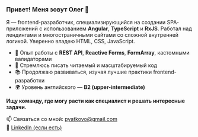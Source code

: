 ### Привет! Меня зовут Олег 👋

Я — frontend-разработчик, специализирующийся на создании SPA-приложений с использованием **Angular**, **TypeScript** и **RxJS**. Работал над лендингами и многостраничными сайтами со сложной внутренней логикой. Уверенно владею HTML, CSS, JavaScript.

- 🔧 Опыт работы с **REST API**, **Reactive Forms**, **FormArray**, кастомными валидаторами
- 🧩 Стремлюсь писать читаемый и масштабируемый код
- 📚 Продолжаю развиваться, изучая лучшие практики frontend-разработки
- 🌍 Уровень английского — **B2 (upper-intermediate)**

**Ищу команду, где могу расти как специалист и решать интересные задачи.**

📫 Связаться со мной: pyatkovo@gmail.com  
🔗 [LinkedIn (если есть)](https://...)  




<!--
**pyatkovo/pyatkovo** is a ✨ _special_ ✨ repository because its `README.md` (this file) appears on your GitHub profile.

Here are some ideas to get you started:

- 🔭 I’m currently working on ...
- 🌱 I’m currently learning ...
- 👯 I’m looking to collaborate on ...
- 🤔 I’m looking for help with ...
- 💬 Ask me about ...
- 📫 How to reach me: ...
- 😄 Pronouns: ...
- ⚡ Fun fact: ...
-->
